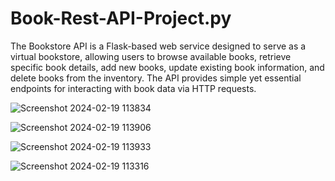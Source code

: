 # Book-Rest-API-Project.py
The Bookstore API is a Flask-based web service designed to serve as a virtual bookstore, allowing users to browse available books, retrieve specific book details, add new books, update existing book information, and delete books from the inventory. The API provides simple yet essential endpoints for interacting with book data via HTTP requests.

![Screenshot 2024-02-19 113834](https://github.com/AmandaEvola/Book-Rest-API-Project.py/assets/92234152/f944fa9b-d414-4d63-aeec-a45b464fdd1d)

![Screenshot 2024-02-19 113906](https://github.com/AmandaEvola/Book-Rest-API-Project.py/assets/92234152/7865454f-62b5-41fb-82d7-c34d1026e729)

![Screenshot 2024-02-19 113933](https://github.com/AmandaEvola/Book-Rest-API-Project.py/assets/92234152/5d38ee5a-8898-4eaa-a453-192b9d843bdf)

![Screenshot 2024-02-19 113316](https://github.com/AmandaEvola/Book-Rest-API-Project.py/assets/92234152/1597b49f-6e39-4a20-97ef-12ea541195d9)






